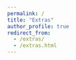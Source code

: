 ```yaml
---
permalink: /
title: "Extras"
author_profile: true
redirect_from: 
  - /extras/
  - /extras.html
---
```


